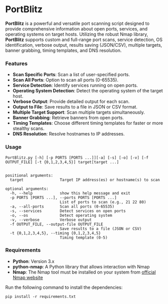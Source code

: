 # PortBlitz

**PortBlitz** is a powerful and versatile port scanning script designed to provide comprehensive information about open ports, services, and operating systems on target hosts. Utilizing the robust Nmap library, **PortBlitz** supports custom and full-range port scans, service detection, OS identification, verbose output, results saving (JSON/CSV), multiple targets, banner grabbing, timing templates, and DNS resolution.
### Features

* **Scan Specific Ports**: Scan a list of user-specified ports.
* **Scan All Ports**: Option to scan all ports (0-65535).
* **Service Detection**: Identify services running on open ports.
* **Operating System Detection**: Detect the operating system of the target host.
* **Verbose Output**: Provide detailed output for each scan.
* **Output to File**: Save results to a file in JSON or CSV format.
* **Multiple Target Support**: Scan multiple targets simultaneously.
* **Banner Grabbing**: Retrieve banners from open ports.
* **Timing Templates**: Choose different timing templates for faster or more stealthy scans.
* **DNS Resolution**: Resolve hostnames to IP addresses.

### Usage
```
PortBlitz.py [-h] [-p PORTS [PORTS ...]][-a] [-s] [-o] [-v] [-f OUTPUT_FILE] [-t {0,1,2,3,4,5}] target[target ...]


positional arguments:
  target                Target IP address(es) or hostname(s) to scan

optional arguments:
  -h, --help            show this help message and exit
  -p PORTS [PORTS ...], --ports PORTS [PORTS ...]
                        List of ports to scan (e.g., 21 22 80)
  -a, --all-ports       Scan all ports (0-65535)
  -s, --services        Detect services on open ports
  -o, --os              Detect operating system
  -v, --verbose         Verbose output
  -f OUTPUT_FILE, --output-file OUTPUT_FILE
                        Save results to a file (JSON or CSV)
  -t {0,1,2,3,4,5}, --timing {0,1,2,3,4,5}
                        Timing template (0-5)

```

### Requirements
* **Python**: Version 3.x
* **python-nmap**: A Python library that allows interaction with Nmap
* **Nmap**: The Nmap tool must be installed on your system from [official Nmap website](https://nmap.org/download)

Run the following command to install the dependencies:
```
pip install -r requirements.txt
```


